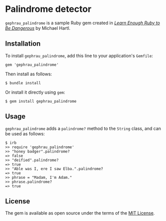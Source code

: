 # Palindrome detector

`gephrau_palindrome` is a sample Ruby gem created in [*Learn Enough Ruby to Be Dangerous*](https://www.learnenough.com/ruby-tutorial) by Michael Hartl.

## Installation

To install `gephrau_palindrome`, add this line to your application's `Gemfile`:

```
gem 'gephrau_palindrome'
```

Then install as follows:

```
$ bundle install
```

Or install it directly using `gem`:

```
$ gem install gephrau_palindrome
```

## Usage

`gephrau_palindrome` adds a `palindrome?` method to the `String` class, and can be used as follows:

```
$ irb
>> require 'gephrau_palindrome'
>> "honey badger".palindrome?
=> false
>> "deified".palindrome?
=> true
>> "Able was I, ere I saw Elba.".palindrome?
=> true
>> phrase = "Madam, I'm Adam."
>> phrase.palindrome?
=> true
```

## License

The gem is available as open source under the terms of the [MIT License](https://opensource.org/licenses/MIT).
